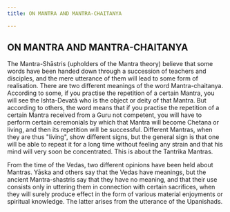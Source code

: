 ```yaml
---
title: ON MANTRA AND MANTRA-CHAITANYA

---
```





  

## ON MANTRA AND MANTRA-CHAITANYA

The Mantra-Shāstris (upholders of the Mantra theory) believe that some
words have been handed down through a succession of teachers and
disciples, and the mere utterance of them will lead to some form of
realisation. There are two different meanings of the word
Mantra-chaitanya. According to some, if you practise the repetition of a
certain Mantra, you will see the Ishta-Devatā who is the object or deity
of that Mantra. But according to others, the word means that if you
practise the repetition of a certain Mantra received from a Guru not
competent, you will have to perform certain ceremonials by which that
Mantra will become Chetana or living, and then its repetition will be
successful. Different Mantras, when they are thus "living", show
different signs, but the general sign is that one will be able to repeat
it for a long time without feeling any strain and that his mind will
very soon be concentrated. This is about the Tantrika Mantras.

From the time of the Vedas, two different opinions have been held about
Mantras. Yāska and others say that the Vedas have meanings, but the
ancient Mantra-shastris say that they have no meaning, and that their
use consists only in uttering them in connection with certain
sacrifices, when they will surely produce effect in the form of various
material enjoyments or spiritual knowledge. The latter arises from the
utterance of the Upanishads.



